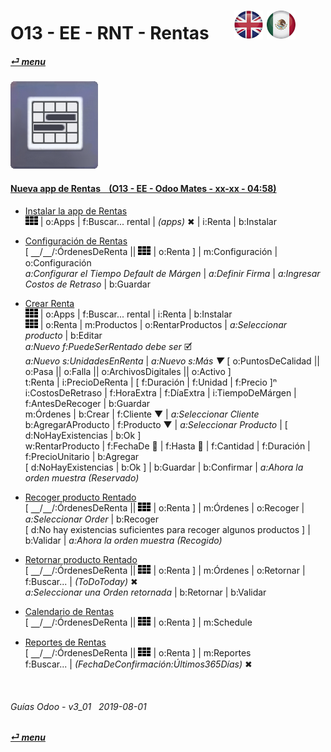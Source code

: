 # O13 - EE - RNT - Rentas &nbsp;&nbsp;&nbsp;&nbsp; [![en-uk](/doc/img/en-uk_flag_button_small.png)](/en-uk/o13/ee/rnt/en-uk-o13-ee-rnt-rentals-guides.md) [ ![es-mx](/doc/img/es-mx_flag_button_small.png)](/es-mx/o13/ee/rnt/es-mx-o13-ee-rnt-rentals-guides.md)
#### [_&#x23CE; menu_](/es-mx/o13/ee/es-mx-o13-ee-guides-menu.md)  
### ![rnt](/doc/img/rentals.png)

#### [Nueva app de Rentas &nbsp;&nbsp; (O13 - EE - Odoo Mates - xx-xx - 04:58)](https://youtube.com/embed/xS5p-zOkbhk?autoplay=1&start=0&end=0&rel=0&nocount)<br>

- [Instalar la app de Rentas](https://youtube.com/embed/xS5p-zOkbhk?autoplay=1&start=0&end=24s&rel=0)  
![apps](/doc/img/apps.png) | o:Apps | f:Buscar... rental | _(apps)_ &#x2716; | i:Renta | b:Instalar  

- [Configuración de Rentas](https://youtube.com/embed/xS5p-zOkbhk?autoplay=1&start=4m21s&end=0&rel=0)  
\[ &#x23BD;/&#x23BD;/:ÓrdenesDeRenta || ![apps](/doc/img/apps.png) | o:Renta ] | m:Configuración | o:Configuración  
_a:Configurar el Tiempo Default de Márgen_ | _a:Definir Firma_ | _a:Ingresar Costos de Retraso_ | b:Guardar  

- [Crear Renta](https://youtube.com/embed/xS5p-zOkbhk?autoplay=1&start=24s&end=2m30s&rel=0)  
![apps](/doc/img/apps.png) | o:Apps | f:Buscar... rental | i:Renta | b:Instalar  
![apps](/doc/img/apps.png) | o:Renta | m:Productos | o:RentarProductos | _a:Seleccionar producto_ | b:Editar  
_a:Nuevo f:PuedeSerRentado debe ser_ &#x1F5F9;  
_a:Nuevo s:UnidadesEnRenta_ | _a:Nuevo s:Más &#x25BC;_ \[ o:PuntosDeCalidad || o:Pasa || o:Falla || o:ArchivosDigitales || o:Activo ]  
t:Renta | i:PrecioDeRenta | \[ f:Duración | f:Unidad | f:Precio \]&#x207F;  
i:CostosDeRetraso | f:HoraExtra | f:DíaExtra | i:TiempoDeMárgen | f:AntesDeRecoger | b:Guardar  
m:Órdenes | b:Crear | f:Cliente &#x25BC; | _a:Seleccionar Cliente_  
b:AgregarAProducto | f:Producto &#x25BC; | _a:Seleccionar Producto_ | \[ d:NoHayExistencias | b:Ok ]  
w:RentarProducto | f:FechaDe &#x1F4C5; | f:Hasta &#x1F4C5; | f:Cantidad | f:Duración | f:PrecioUnitario | b:Agregar  
\[ d:NoHayExistencias | b:Ok ] | b:Guardar | b:Confirmar | _a:Ahora la orden muestra (Reservado)_  

- [Recoger producto Rentado](https://youtube.com/embed/xS5p-zOkbhk?autoplay=1&start=2m30s&end=3m0s&rel=0)  
\[ &#x23BD;/&#x23BD;/:ÓrdenesDeRenta || ![apps](/doc/img/apps.png) | o:Renta ] | m:Órdenes | o:Recoger | _a:Seleccionar Order_ | b:Recoger  
\[ d:No hay existencias suficientes para recoger algunos productos ] | b:Validar | _a:Ahora la orden muestra (Recogido)_  

- [Retornar producto Rentado](https://youtube.com/embed/xS5p-zOkbhk?autoplay=1&start=3m1s&end=3m31s&rel=0)  
\[ &#x23BD;/&#x23BD;/:ÓrdenesDeRenta || ![apps](/doc/img/apps.png) | o:Renta ] | m:Órdenes | o:Retornar | f:Buscar... | _(ToDoToday)_ &#x2716;  
_a:Seleccionar una Orden retornada_ | b:Retornar | b:Validar  

- [Calendario de Rentas](https://youtube.com/embed/xS5p-zOkbhk?autoplay=1&start=3m53s&end=4m6s&rel=0)  
\[ &#x23BD;/&#x23BD;/:ÓrdenesDeRenta || ![apps](/doc/img/apps.png) | o:Renta ] | m:Schedule  

- [Reportes de Rentas](https://youtube.com/embed/xS5p-zOkbhk?autoplay=1&start=4m6s&end=4m20s&rel=0)  
\[ &#x23BD;/&#x23BD;/:ÓrdenesDeRenta || ![apps](/doc/img/apps.png) | o:Renta ] | m:Reportes  
f:Buscar... | _(FechaDeConfirmación:Últimos365Días)_ &#x2716;  

<br>
	
###### Guías Odoo - v3_01 &nbsp; 2019-08-01  
**[_&#x23CE; menu_](/es-mx/o13/ee/es-mx-o13-ee-guides-menu.md)**  
